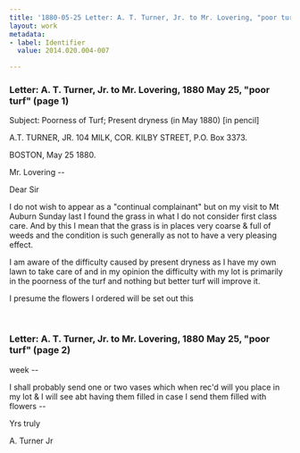 ```yaml
---
title: '1880-05-25 Letter: A. T. Turner, Jr. to Mr. Lovering, "poor turf,"  2014.020.004-007'
layout: work
metadata:
- label: Identifier
  value: 2014.020.004-007

---
```

<div class="pages">
<div id="page-1484501">
<h3><a name="page-1484501">Letter: A. T. Turner, Jr. to Mr. Lovering, 1880 May 25, &quot;poor turf&quot; (page 1)</a></h3>
<div class="page-content">
<p>Subject: Poorness of Turf; Present dryness (in May 1880) [in pencil]</p>
<p>A.T. TURNER, JR.<span class='line-break'> </span>104 MILK, COR. KILBY STREET,<span class='line-break'> </span>P.O. Box 3373.</p>
<p>BOSTON, May 25 1880.</p>
<p>Mr. Lovering --</p>
<p>Dear Sir</p>
<p>I do not wish to ap<span class='line-break'></span>pear as a "continual complain<span class='line-break'></span>ant" but on my visit to Mt<span class='line-break'> </span>Auburn Sunday last I found<span class='line-break'> </span>the grass in what I do not<span class='line-break'> </span>consider first class care. And<span class='line-break'> </span>by this I mean that the grass<span class='line-break'> </span>is in places very coarse &amp; full<span class='line-break'> </span>of weeds and the condition<span class='line-break'> </span>is such generally as not to<span class='line-break'> </span>have a very pleasing effect.</p>
<p>I am aware of the difficulty<span class='line-break'> </span>caused by present dryness as <span class='line-break'> </span>I have my own lawn to take<span class='line-break'> </span>care of and in my opinion<span class='line-break'> </span>the difficulty with my lot<span class='line-break'> </span>is primarily in the poorness<span class='line-break'> </span>of the turf and nothing but<span class='line-break'> </span>better turf will improve it.</p>
<p>I presume the flowers<span class='line-break'> </span>I ordered will be set out this</p>
</div>
</div>
<br />
<div id="page-1484502">
<h3><a name="page-1484502">Letter: A. T. Turner, Jr. to Mr. Lovering, 1880 May 25, &quot;poor turf&quot; (page 2)</a></h3>
<div class="page-content">
<p>week --</p>
<p>I shall probably send<span class='line-break'> </span>one or two vases which<span class='line-break'> </span>when rec'd will you<span class='line-break'> </span>place in my lot &amp; I will<span class='line-break'> </span>see abt having them filled<span class='line-break'> </span>in case I send them<span class='line-break'> </span>filled with flowers --</p>
<p>Yrs truly</p>
<p>A. Turner Jr</p>
</div>
</div>
<br />
</div>

